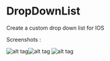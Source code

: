 DropDownList
============

Create a custom drop down list for IOS

Screenshots :

![alt tag](https://raw.githubusercontent.com/sukruk/DropDownList/master/ScreenShots/Image_1.png)![alt tag](https://raw.githubusercontent.com/sukruk/DropDownList/master/ScreenShots/Image_2.png)
![alt tag](https://raw.githubusercontent.com/sukruk/DropDownList/master/ScreenShots/Image_3.png)
